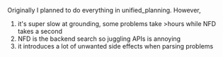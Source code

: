 Originally I planned to do everything in unified_planning. However, 
1. it's super slow at grounding, some problems take >hours while NFD takes a second
2. NFD is the backend search so juggling APIs is annoying
3. it introduces a lot of unwanted side effects when parsing problems
